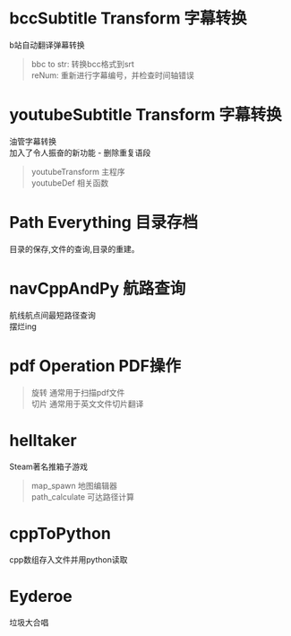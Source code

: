 # bccSubtitle Transform 字幕转换
b站自动翻译弹幕转换
> bbc to str: 转换bcc格式到srt\
> reNum: 重新进行字幕编号，并检查时间轴错误
# youtubeSubtitle Transform 字幕转换
油管字幕转换\
加入了令人振奋的新功能 - 删除重复语段
> youtubeTransform 主程序\
> youtubeDef 相关函数
# Path Everything 目录存档
目录的保存,文件的查询,目录的重建。
# navCppAndPy 航路查询
航线航点间最短路径查询\
摆烂ing
# pdf Operation PDF操作
> 旋转 通常用于扫描pdf文件\
> 切片 通常用于英文文件切片翻译
# helltaker 
Steam著名推箱子游戏
> map_spawn 地图编辑器\
> path_calculate 可达路径计算
# cppToPython 
cpp数组存入文件并用python读取
# Eyderoe 
垃圾大合唱
